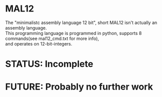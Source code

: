 # MAL12
The "minimalistc assembly language 12 bit", short MAL12 isn't actually an assembly language.  
This programming language is programmed in python, supports 8 commands(see mal12_cmd.txt for more info),  
and operates on 12-bit-integers.  
  
# STATUS: Incomplete  
# FUTURE: Probably no further work
